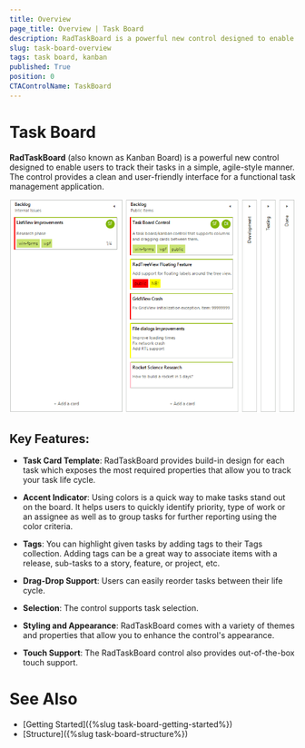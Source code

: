 ```yaml
---
title: Overview
page_title: Overview | Task Board
description: RadTaskBoard is a powerful new control designed to enable users to track their tasks in a simple, agile-style manner.
slug: task-board-overview
tags: task board, kanban
published: True
position: 0 
CTAControlName: TaskBoard
---
```


# Task Board

**RadTaskBoard** (also known as Kanban Board) is a powerful new control designed to enable users to track their tasks in a simple, agile-style manner. The control provides a clean and user-friendly interface for a functional task management application.

![task-board-overview 001](images/task-board-overview001.png)

## Key Features:

* **Task Card Template**: RadTaskBoard provides build-in design for each task which exposes the most required properties that allow you to track your task life cycle. 

* **Accent Indicator**: Using colors is a quick way to make tasks stand out on the board. It helps users to quickly identify priority, type of work or an assignee as well as to group tasks for further reporting using the color criteria.

* **Tags**: You can highlight given tasks by adding tags to their Tags collection. Adding tags can be a great way to associate items with a release, sub-tasks to a story, feature, or project, etc.

* **Drag-Drop Support**: Users can easily reorder tasks between their life cycle.

* **Selection**: The control supports task selection.

* **Styling and Appearance**: RadTaskBoard comes with a variety of themes and properties that allow you to enhance the control's appearance.

* **Touch Support**: The RadTaskBoard control also provides out-of-the-box touch support.
 
# See Also

* [Getting Started]({%slug task-board-getting-started%})
* [Structure]({%slug task-board-structure%})
 
        
